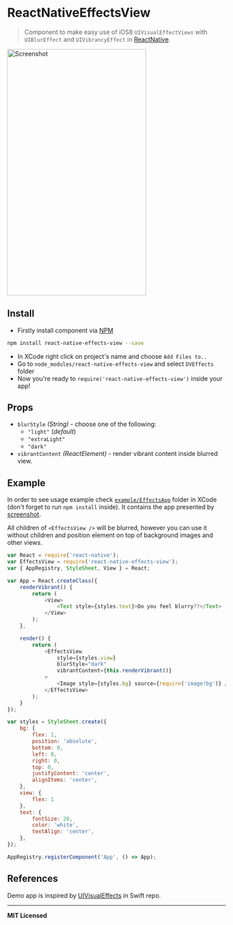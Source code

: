 # ReactNativeEffectsView

> Component to make easy use of iOS8 `UIVisualEffectViews` with `UIBlurEffect` and `UIVibrancyEffect` in [ReactNative](http://facebook.github.io/react-native).

<img src="https://raw.githubusercontent.com/voronianski/react-native-effects-view/master/example/UIVisualEffects.png" width="320" height="568" alt="Screenshot">

## Install

- Firstly install component via [NPM](https://www.npmjs.com/)

```bash
npm install react-native-effects-view --save
```

- In XCode right click on project's name and choose `Add Files to..`
- Go to `node_modules/react-native-effects-view` and select `DVEffects` folder
- Now you're ready to `require('react-native-effects-view')` inside your app!

## Props

- `blurStyle` _(String)_ - choose one of the following:
    - `"light"` (_default_)
    - `"extraLight"`
    - `"dark"`
- `vibrantContent` _(ReactElement)_ - render vibrant content inside blurred view.

## Example

In order to see usage example check [`example/EffectsApp`](https://github.com/voronianski/react-native-effects-view/tree/master/example/EffectsApp) folder in XCode (don't forget to run `npm install` inside). It contains the app presented by [screenshot](https://raw.githubusercontent.com/voronianski/react-native-effects-view/master/example/UIVisualEffects.png).

All children of `<EffectsView />` will be blurred, however you can use it without children and position element on top of background images and other views.

```javascript
var React = require('react-native');
var EffectsView = require('react-native-effects-view');
var { AppRegistry, StyleSheet, View } = React;

var App = React.createClass({
    renderVibrant() {
        return (
            <View>
                <Text style={styles.text}>Do you feel blurry??</Text>
            </View>
        );
    },

    render() {
        return (
            <EffectsView 
                style={styles.view} 
                blurStyle="dark" 
                vibrantContent={this.renderVibrant()}
            >
                <Image style={styles.bg} source={require('image!bg')} />
            </EffectsView>
        );
    }
});

var styles = StyleSheet.create({
    bg: {
        flex: 1,
        position: 'absolute',
        bottom: 0,
        left: 0,
        right: 0,
        top: 0,
        justifyContent: 'center',
        alignItems: 'center',
    },
    view: {
        flex: 1
    },
    text: {
        fontSize: 20,
        color: 'white',
        textAlign: 'center',
    },
});

AppRegistry.registerComponent('App', () => App);
```

## References

Demo app is inspired by [UIVisualEffects](https://github.com/ide/UIVisualEffects) in Swift repo.

---

**MIT Licensed**

